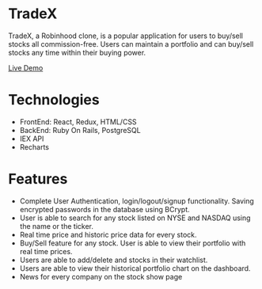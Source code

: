 # TradeX
 TradeX, a Robinhood clone, is a popular application for users to buy/sell stocks all commission-free. Users can maintain a portfolio and can buy/sell stocks any time within their buying power.
 
 [Live Demo](https://trade--x.herokuapp.com/#/)
 
 
# Technologies
 * FrontEnd: React, Redux, HTML/CSS
 * BackEnd: Ruby On Rails, PostgreSQL
 * IEX API
 * Recharts
  
# Features
 * Complete User Authentication, login/logout/signup functionality. Saving encrypted passwords in the database using BCrypt.
 * User is able to search for any stock listed on NYSE and NASDAQ using the name or the ticker.
 * Real time price and historic price data for every stock.
 * Buy/Sell feature for any stock. User is able to view their portfolio with real time prices.
 * Users are able to add/delete and stocks in their watchlist.
 * Users are able to view their historical portfolio chart on the dashboard.
 * News for every company on the stock show page
 

  
